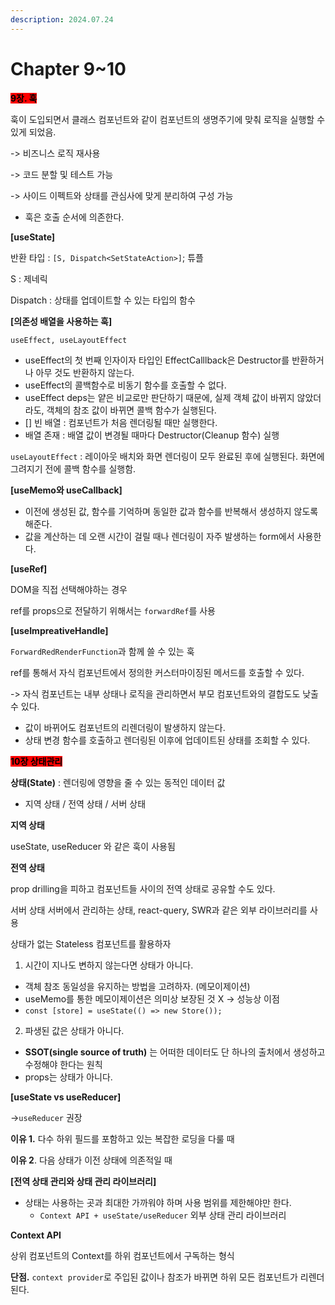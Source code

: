 ```yaml
---
description: 2024.07.24
---
```


# Chapter 9\~10

<mark style="background-color:red;">**9장. 훅**</mark>

훅이 도입되면서 클래스 컴포넌트와 같이 컴포넌트의 생명주기에 맞춰 로직을 실행할 수 있게 되었음.

\-> 비즈니스 로직 재사용

\-> 코드 분할 및 테스트 가능

\-> 사이드 이펙트와 상태를 관심사에 맞게 분리하여 구성 가능

* 훅은 호출 순서에 의존한다.



**\[useState]**

반환 타입 : `[S, Dispatch<SetStateAction>]`; 튜플&#x20;

S : 제네릭

Dispatch : 상태를 업데이트할 수 있는 타입의 함수



**\[의존성 배열을 사용하는 훅]**

`useEffect, useLayoutEffect`

* useEffect의 첫 번째 인자이자 타입인 EffectCalllback은 Destructor를 반환하거나 아무 것도 반환하지 않는다.
* useEffect의 콜백함수로 비동기 함수를 호출할 수 없다.
* useEffect deps는 얕은 비교로만 판단하기 때문에, 실제 객체 값이 바뀌지 않았더라도, 객체의 참조 값이 바뀌면 콜백 함수가 실행된다.
* \[] 빈 배열 : 컴포넌트가 처음 렌더링될 때만 실행한다.
* 배열 존재 : 배열 값이 변경될 때마다 Destructor(Cleanup 함수) 실행

`useLayoutEffect` : 레이아웃 배치와 화면 렌더링이 모두 완료된 후에 실행된다. 화면에 그려지기 전에 콜백 함수를 실행함.



**\[useMemo와 useCallback]**

* 이전에 생성된 값, 함수를 기억하며 동일한 값과 함수를 반복해서 생성하지 않도록 해준다.
* 값을 계산하는 데 오랜 시간이 걸릴 때나 렌더링이 자주 발생하는 form에서 사용한다.



**\[useRef]**

DOM을 직접 선택해야하는 경우

ref를 props으로 전달하기 위해서는 `forwardRef`를 사용



**\[useImpreativeHandle]**

`ForwardRedRenderFunction`과 함께 쓸 수 있는 훅

ref를 통해서 자식 컴포넌트에서 정의한 커스터마이징된 메서드를 호출할 수 있다.

\-> 자식 컴포넌트는 내부 상태나 로직을 관리하면서 부모 컴포넌트와의 결합도도 낮출 수 있다.

* 값이 바뀌어도 컴포넌트의 리렌더링이 발생하지 않는다.
* 상태 변경 함수를 호출하고 렌더링된 이후에 업데이트된 상태를 조회할 수 있다.



<mark style="background-color:red;">**10장 상태관리**</mark>

**상태(State)** : 렌더링에 영향을 줄 수 있는 동적인 데이터 값

* 지역 상태 / 전역 상태 / 서버 상태

**지역 상태**

useState, useReducer 와 같은 훅이 사용됨

**전역 상태**&#x20;

prop drilling을 피하고 컴포넌트들 사이의 전역 상태로 공유할 수도 있다.

서버 상태 서버에서 관리하는 상태, react-query, SWR과 같은 외부 라이브러리를 사용

상태가 없는 Stateless 컴포넌트를 활용하자

1. 시간이 지나도 변하지 않는다면 상태가 아니다.

* 객체 참조 동일성을 유지하는 방법을 고려하자. (메모이제이션)
* useMemo를 통한 메모이제이션은 의미상 보장된 것 X -> 성능상 이점
* `const [store] = useState(() => new Store());`

2. 파생된 값은 상태가 아니다.

* **SSOT(single source of truth)** 는 어떠한 데이터도 단 하나의 출처에서 생성하고 수정해야 한다는 원칙
* props는 상태가 아니다.



**\[useState vs useReducer]**

\->`useReducer` 권장

**이유 1.** 다수 하위 필드를 포함하고 있는 복잡한 로딩을 다룰 때

**이유 2**. 다음 상태가 이전 상태에 의존적일 때



**\[전역 상태 관리와 상태 관리 라이브러리]**

* 상태는 사용하는 곳과 최대한 가까워야 하며 사용 범위를 제한해야만 한다.
  * `Context API + useState/useReducer`  외부 상태 관리 라이브러리



**Context API**

상위 컴포넌트의 Context를 하위 컴포넌트에서 구독하는 형식

**단점.** `context provider`로 주입된 값이나 참조가 바뀌면 하위 모든 컴포넌트가 리렌더 된다.




